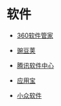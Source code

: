 # 软件


<div id = "首"></div>
<script src = "../js/首.js"></script>


* [360软件管家](https://soft.360.cn/)
* [豌豆荚](https://m.wandoujia.com/)


* [腾讯软件中心](https://pc.qq.com/)
* [应用宝](https://sj.qq.com/)


* [小众软件](https://www.appinn.com//)
